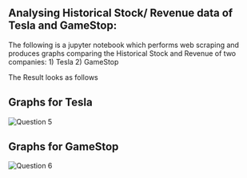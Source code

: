 ## Analysing Historical Stock/ Revenue data of Tesla and GameStop:

The following is a jupyter notebook which performs web scraping and produces graphs comparing the Historical Stock and Revenue of two companies:
    1) Tesla
    2) GameStop

The Result looks as follows

## Graphs for Tesla

![Question 5](https://github.com/user-attachments/assets/541c8702-f89f-4469-aa6b-41b365cd4866)


## Graphs for GameStop


![Question 6](https://github.com/user-attachments/assets/79ce7088-3251-490b-84f4-1cb2f84d10fe)
